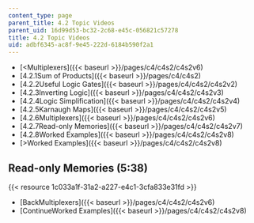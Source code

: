 ```yaml
---
content_type: page
parent_title: 4.2 Topic Videos
parent_uid: 16d99d53-bc32-2c68-e45c-056821c57278
title: 4.2 Topic Videos
uid: adbf6345-ac8f-9e45-222d-6184b590f2a1
---
```


*   [<Multiplexers]({{< baseurl >}}/pages/c4/c4s2/c4s2v6)
*   [4.2.1Sum of Products]({{< baseurl >}}/pages/c4/c4s2)
*   [4.2.2Useful Logic Gates]({{< baseurl >}}/pages/c4/c4s2/c4s2v2)
*   [4.2.3Inverting Logic]({{< baseurl >}}/pages/c4/c4s2/c4s2v3)
*   [4.2.4Logic Simplification]({{< baseurl >}}/pages/c4/c4s2/c4s2v4)
*   [4.2.5Karnaugh Maps]({{< baseurl >}}/pages/c4/c4s2/c4s2v5)
*   [4.2.6Multiplexers]({{< baseurl >}}/pages/c4/c4s2/c4s2v6)
*   [4.2.7Read-only Memories]({{< baseurl >}}/pages/c4/c4s2/c4s2v7)
*   [4.2.8Worked Examples]({{< baseurl >}}/pages/c4/c4s2/c4s2v8)
*   [\>Worked Examples]({{< baseurl >}}/pages/c4/c4s2/c4s2v8)

Read-only Memories (5:38)
-------------------------

{{< resource 1c033a1f-31a2-a227-e4c1-3cfa833e31fd >}}

*   [BackMultiplexers]({{< baseurl >}}/pages/c4/c4s2/c4s2v6)
*   [ContinueWorked Examples]({{< baseurl >}}/pages/c4/c4s2/c4s2v8)